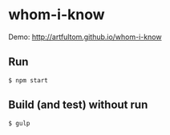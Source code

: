 # whom-i-know
Demo: http://artfultom.github.io/whom-i-know

## Run

```
$ npm start
```

## Build (and test) without run

```
$ gulp
```